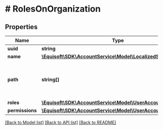 # # RolesOnOrganization

## Properties

Name | Type | Description | Notes
------------ | ------------- | ------------- | -------------
**uuid** | **string** |  |
**name** | [**\Equisoft\SDK\AccountService\Model\LocalizedString**](LocalizedString.md) |  |
**path** | **string[]** | List of parents uuids, ordered by oldest ancestor |
**roles** | [**\Equisoft\SDK\AccountService\Model\UserAccountRole[]**](UserAccountRole.md) |  |
**permissions** | [**\Equisoft\SDK\AccountService\Model\UserAccountPermission[]**](UserAccountPermission.md) |  |

[[Back to Model list]](../../README.md#models) [[Back to API list]](../../README.md#endpoints) [[Back to README]](../../README.md)
